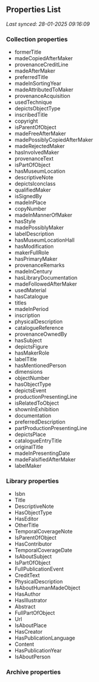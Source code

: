 ## Properties List

_Last synced: 28-01-2025 09:16:09_

### Collection properties
- formerTitle
- madeCopiedAfterMaker
- provenanceCreditLine
- madeAfterMaker
- preferredTitle
- madeInSortingYear
- madeAttributedToMaker
- provenanceAcquisition
- usedTechnique
- depictsObjectType
- inscribedTitle
- copyright
- isParentOfObject
- madeFreeAfterMaker
- madePossiblyCopiedAfterMaker
- madeRejectedMaker
- hasInvolvedMaker
- provenanceText
- isPartOfObject
- hasMuseumLocation
- descriptiveNote
- depictsIconclass
- qualifiedMaker
- isSignedBy
- madeInPlace
- copyNumber
- madeInMannerOfMaker
- hasStyle
- madePossiblyMaker
- labelDescription
- hasMuseumLocationHall
- hasModification
- makerFullRole
- hasPrimaryMaker
- provenanceRemarks
- madeInCentury
- hasLibraryDocumentation
- madeFollowedAfterMaker
- usedMaterial
- hasCatalogue
- titles
- madeInPeriod
- inscription
- physicalDescription
- catalogueReference
- provenanceOwnedBy
- hasSubject
- depictsFigure
- hasMakerRole
- labelTitle
- hasMentionedPerson
- dimensions
- objectNumber
- hasObjectType
- depictsEvent
- productionPresentingLine
- isRelatedToObject
- shownInExhibition
- documentation
- preferredDescription
- partProductionPresentingLine
- depictsPlace
- catalogueEntryTitle
- originalTitle
- madeInPresentingDate
- madeFalsifiedAfterMaker
- labelMaker
### Library properties
- Isbn
- Title
- DescriptiveNote
- HasObjectType
- HasEditor
- OtherTitle
- TemporalCoverageNote
- IsParentOfObject
- HasContributor
- TemporalCoverageDate
- IsAboutSubject
- IsPartOfObject
- FullPublicationEvent
- CreditText
- PhysicalDescription
- IsAboutHumanMadeObject
- HasAuthor
- HasIllustrator
- Abstract
- FullPartOfObject
- Url
- IsAboutPlace
- HasCreator
- HasPublicationLanguage
- Content
- HasPublicationYear
- IsAboutPerson
### Archive properties
